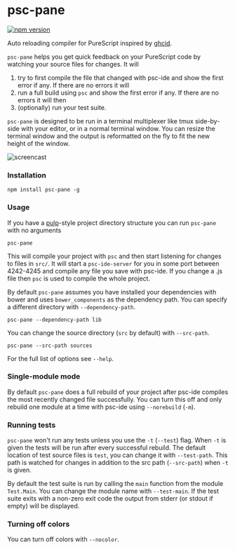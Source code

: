 # psc-pane

[![npm version](https://badge.fury.io/js/psc-pane.svg)](https://badge.fury.io/js/psc-pane)

Auto reloading compiler for PureScript inspired by
[ghcid](https://github.com/ndmitchell/ghcid).

`psc-pane` helps you get quick feedback on your PureScript code by watching
your source files for changes. It will

1. try to first compile the file that changed with psc-ide and show the first
   error if any. If there are no errors it will
2. run a full build using `psc` and show the first error if any. If there are
   no errors it will then
3. (optionally) run your test suite.

`psc-pane` is designed to be run in a terminal multiplexer like tmux side-by-side
with your editor, or in a normal terminal window. You can resize the terminal
window and the output is reformatted on the fly to fit the new height of the
window.

![screencast](http://anttih.github.io/psc-pane/psc-pane.gif)

### Installation

```
npm install psc-pane -g
```

### Usage

If you have a [pulp](https://github.com/bodil/pulp)-style project directory
structure you can run `psc-pane` with no arguments

    psc-pane

This will compile your project with `psc` and then start listening for changes
to files in `src/`. It will start a `psc-ide-server` for you in some port
between 4242-4245 and compile any file you save with psc-ide. If you change a
.js file then `psc` is used to compile the whole project.

By default `psc-pane` assumes you have installed your dependencies with bower
and uses `bower_components` as the dependency path. You can specify a different
directory with `--dependency-path`.

    psc-pane --dependency-path lib

You can change the source directory (`src` by default) with `--src-path`.

    psc-pane --src-path sources

For the full list of options see `--help`.

### Single-module mode

By default `psc-pane` does a full rebuild of your project after psc-ide
compiles the most recently changed file successfully. You can turn this off and
only rebuild one module at a time with psc-ide using `--norebuild` (`-m`).


### Running tests

`psc-pane` won't run any tests unless you use the `-t` (`--test`) flag. When
`-t` is given the tests will be run after every successful rebuild. The default
location of test source files is `test`, you can change it with `--test-path`.
This path is watched for changes in addition to the src path (`--src-path`)
when `-t` is given.

By default the test suite is run by calling the `main` function from the module
`Test.Main`. You can change the module name with `--test-main`. If the test
suite exits with a non-zero exit code the output from stderr (or stdout if
empty) will be displayed.

### Turning off colors

You can turn off colors with `--nocolor`.

